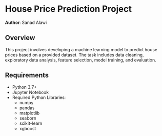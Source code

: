 # House Price Prediction Project

**Author**: Sanad Alawi

## Overview
This project involves developing a machine learning model to predict house prices 
based on a provided dataset. 
The task includes data cleaning, exploratory data analysis, feature selection, model training, and evaluation.

## Requirements
- Python 3.7+
- Jupyter Notebook
- Required Python Libraries:
  - numpy
  - pandas
  - matplotlib
  - seaborn
  - scikit-learn
  - xgboost
